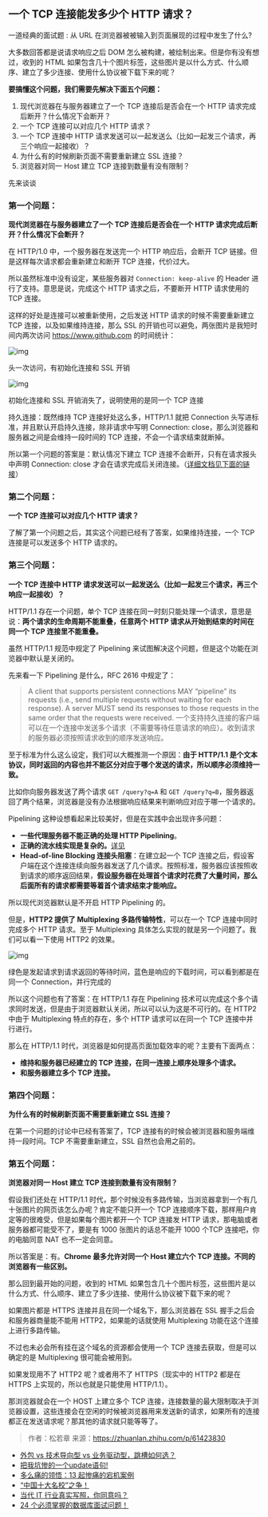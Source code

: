 ## 一个 TCP 连接能发多少个 HTTP 请求？

一道经典的面试题 : 从 URL 在浏览器被被输入到页面展现的过程中发生了什么?



大多数回答都是说请求响应之后 DOM 怎么被构建，被绘制出来。但是你有没有想过，收到的 HTML 如果包含几十个图片标签，这些图片是以什么方式、什么顺序、建立了多少连接、使用什么协议被下载下来的呢？



**要搞懂这个问题，我们需要先解决下面五个问题：**

1. 现代浏览器在与服务器建立了一个 TCP 连接后是否会在一个 HTTP 请求完成后断开？什么情况下会断开？
2. 一个 TCP 连接可以对应几个 HTTP 请求？
3. 一个 TCP 连接中 HTTP 请求发送可以一起发送么（比如一起发三个请求，再三个响应一起接收）？
4. 为什么有的时候刷新页面不需要重新建立 SSL 连接？
5. 浏览器对同一 Host 建立 TCP 连接到数量有没有限制？

先来谈谈

### **第一个问题**：
**现代浏览器在与服务器建立了一个 TCP 连接后是否会在一个 HTTP 请求完成后断开？什么情况下会断开？**

在 HTTP/1.0 中，一个服务器在发送完一个 HTTP 响应后，会断开 TCP 链接。但是这样每次请求都会重新建立和断开 TCP 连接，代价过大。

所以虽然标准中没有设定，某些服务器对 `Connection: keep-alive` 的 Header 进行了支持。意思是说，完成这个 HTTP 请求之后，不要断开 HTTP 请求使用的 TCP 连接。

这样的好处是连接可以被重新使用，之后发送 HTTP 请求的时候不需要重新建立 TCP 连接，以及如果维持连接，那么 SSL 的开销也可以避免，两张图片是我短时间内两次访问 https://www.github.com 的时间统计：

![img](https://mmbiz.qpic.cn/mmbiz_jpg/yNKv1P4Q9eXgu198JGibZh7ctDeczyOzvYwjThummibhGyWU4v6xLjAxzJUnWhUFWSFScSUIGehU6c5emCEHAY3g/640?wx_fmt=jpeg&tp=webp&wxfrom=5&wx_lazy=1&wx_co=1)

头一次访问，有初始化连接和 SSL 开销

![img](https://mmbiz.qpic.cn/mmbiz_jpg/yNKv1P4Q9eXgu198JGibZh7ctDeczyOzvBJVrwfQbqoKhyomlo1xGKbiaQmMYbjSxX8jyJBSzuxib6zokXpC4w1VQ/640?wx_fmt=jpeg&tp=webp&wxfrom=5&wx_lazy=1&wx_co=1)

初始化连接和 SSL 开销消失了，说明使用的是同一个 TCP 连接

持久连接：既然维持 TCP 连接好处这么多，HTTP/1.1 就把 Connection 头写进标准，并且默认开启持久连接，除非请求中写明 Connection: close，那么浏览器和服务器之间是会维持一段时间的 TCP 连接，不会一个请求结束就断掉。

所以第一个问题的答案是：默认情况下建立 TCP 连接不会断开，只有在请求报头中声明 Connection: close 才会在请求完成后关闭连接。（[详细文档见下面的链接](https://tools.ietf.org/html/rfc2616#section-8.1)）

> 

### **第二个问题**：
**一个 TCP 连接可以对应几个 HTTP 请求？**

了解了第一个问题之后，其实这个问题已经有了答案，如果维持连接，一个 TCP 连接是可以发送多个 HTTP 请求的。

### **第三个问题**：
**一个 TCP 连接中 HTTP 请求发送可以一起发送么（比如一起发三个请求，再三个响应一起接收）？**

HTTP/1.1 存在一个问题，单个 TCP 连接在同一时刻只能处理一个请求，意思是说：**两个请求的生命周期不能重叠，任意两个 HTTP 请求从开始到结束的时间在同一个 TCP 连接里不能重叠。**

虽然 HTTP/1.1 规范中规定了 Pipelining 来试图解决这个问题，但是这个功能在浏览器中默认是关闭的。

先来看一下 Pipelining 是什么，RFC 2616 中规定了：

> A client that supports persistent connections MAY “pipeline” its requests (i.e., send multiple requests without waiting for each response). A server MUST send its responses to those requests in the same order that the requests were received.
> 一个支持持久连接的客户端可以在一个连接中发送多个请求（不需要等待任意请求的响应）。收到请求的服务器必须按照请求收到的顺序发送响应。

至于标准为什么这么设定，我们可以大概推测一个原因：**由于 HTTP/1.1 是个文本协议，同时返回的内容也并不能区分对应于哪个发送的请求，所以顺序必须维持一致。**

比如你向服务器发送了两个请求 `GET /query?q=A` 和 `GET /query?q=B`，服务器返回了两个结果，浏览器是没有办法根据响应结果来判断响应对应于哪一个请求的。

Pipelining 这种设想看起来比较美好，但是在实践中会出现许多问题：

- **一些代理服务器不能正确的处理 HTTP Pipelining**。
- **正确的流水线实现是复杂的。**[详见](https://developer.mozilla.org/zh-CN/docs/Web/HTTP/Connection_management_in_HTTP_1.x#HTTP_%E6%B5%81%E6%B0%B4%E7%BA%BF)
- **Head-of-line Blocking 连接头阻塞**：在建立起一个 TCP 连接之后，假设客户端在这个连接连续向服务器发送了几个请求。按照标准，服务器应该按照收到请求的顺序返回结果，**假设服务器在处理首个请求时花费了大量时间，那么后面所有的请求都需要等着首个请求结束才能响应。**

所以现代浏览器默认是不开启 HTTP Pipelining 的。

但是，**HTTP2 提供了 Multiplexing 多路传输特性**，可以在一个 TCP 连接中同时完成多个 HTTP 请求。至于 Multiplexing 具体怎么实现的就是另一个问题了。我们可以看一下使用 HTTP2 的效果。

![img](https://mmbiz.qpic.cn/mmbiz_jpg/yNKv1P4Q9eXgu198JGibZh7ctDeczyOzvIDOfibR2rVqyhaz1yvvZkcncNiaQopIOafKT8WVSHEmpyhdJgoahNkiaw/640?wx_fmt=jpeg&tp=webp&wxfrom=5&wx_lazy=1&wx_co=1)

绿色是发起请求到请求返回的等待时间，蓝色是响应的下载时间，可以看到都是在同一个 Connection，并行完成的

所以这个问题也有了答案：在 HTTP/1.1 存在 Pipelining 技术可以完成这个多个请求同时发送，但是由于浏览器默认关闭，所以可以认为这是不可行的。在 HTTP2 中由于 Multiplexing 特点的存在，多个 HTTP 请求可以在同一个 TCP 连接中并行进行。

那么在 HTTP/1.1 时代，浏览器是如何提高页面加载效率的呢？主要有下面两点：

- **维持和服务器已经建立的 TCP 连接，在同一连接上顺序处理多个请求。**
- **和服务器建立多个 TCP 连接。**

### **第四个问题**：

**为什么有的时候刷新页面不需要重新建立 SSL 连接？**

在第一个问题的讨论中已经有答案了，TCP 连接有的时候会被浏览器和服务端维持一段时间。TCP 不需要重新建立，SSL 自然也会用之前的。

### **第五个问题**：

**浏览器对同一 Host 建立 TCP 连接到数量有没有限制？**

假设我们还处在 HTTP/1.1 时代，那个时候没有多路传输，当浏览器拿到一个有几十张图片的网页该怎么办呢？肯定不能只开一个 TCP 连接顺序下载，那样用户肯定等的很难受，但是如果每个图片都开一个 TCP 连接发 HTTP 请求，那电脑或者服务器都可能受不了，要是有 1000 张图片的话总不能开 1000 个TCP 连接吧，你的电脑同意 NAT 也不一定会同意。

所以答案是：有。**Chrome 最多允许对同一个 Host 建立六个 TCP 连接。不同的浏览器有一些区别。**



那么回到最开始的问题，收到的 HTML 如果包含几十个图片标签，这些图片是以什么方式、什么顺序、建立了多少连接、使用什么协议被下载下来的呢？

如果图片都是 HTTPS 连接并且在同一个域名下，那么浏览器在 SSL 握手之后会和服务器商量能不能用 HTTP2，如果能的话就使用 Multiplexing 功能在这个连接上进行多路传输。

不过也未必会所有挂在这个域名的资源都会使用一个 TCP 连接去获取，但是可以确定的是 Multiplexing 很可能会被用到。

如果发现用不了 HTTP2 呢？或者用不了 HTTPS（现实中的 HTTP2 都是在 HTTPS 上实现的，所以也就是只能使用 HTTP/1.1）。

那浏览器就会在一个 HOST 上建立多个 TCP 连接，连接数量的最大限制取决于浏览器设置，这些连接会在空闲的时候被浏览器用来发送新的请求，如果所有的连接都正在发送请求呢？那其他的请求就只能等等了。

> 作者：松若章
> 来源：https://zhuanlan.zhihu.com/p/61423830



- [外包 vs 技术导向型 vs 业务驱动型，跳槽如何选？](http://mp.weixin.qq.com/s?__biz=MzI0MDQ4MTM5NQ==&mid=2247489630&idx=1&sn=ad833474b97bc1843212d44e7050e930&chksm=e91b7d42de6cf454427841f67b78bb4532119e3e65c2e3098e78e8a0eab6f17839ab9d1accac&scene=21#wechat_redirect)
- [把我坑惨的一个update语句!](http://mp.weixin.qq.com/s?__biz=MzI0MDQ4MTM5NQ==&mid=2247489624&idx=1&sn=be8d2a43eee5ecfa1f94ef92f290a753&chksm=e91b7d44de6cf45200a4f922a6fa751e681b350351aa491c3ded83fe56f5b01477f1bf4b758b&scene=21#wechat_redirect)
- [多么痛的领悟：13 起惨痛的宕机案例](http://mp.weixin.qq.com/s?__biz=MzI0MDQ4MTM5NQ==&mid=2247489609&idx=1&sn=4446c052ccf0176636854dffb06fba3b&chksm=e91b7d55de6cf443bbcb68b4cc9ae377e12247ff127e1b7996aed6d333806314b2c570e4f1ae&scene=21#wechat_redirect)
- [“中国十大名校”之争！](http://mp.weixin.qq.com/s?__biz=MzI0MDQ4MTM5NQ==&mid=2247489604&idx=1&sn=5dc5db17746fa6af7c5bb90009e487d0&chksm=e91b7d58de6cf44ec11e01b5d04433475665cce10be25308690c36df59a77c79c7946de55ef9&scene=21#wechat_redirect)
- [当代 IT 行业真实写照，你同意吗？](http://mp.weixin.qq.com/s?__biz=MzI0MDQ4MTM5NQ==&mid=2247489627&idx=1&sn=37a3bece25ce0161c25844e70f3649b7&chksm=e91b7d47de6cf451ee45e42a4b76ba1fda6714fc5e0b02bb2c7a96993888653eb1beb50fd967&scene=21#wechat_redirect)
- [24 个必须掌握的数据库面试问题！](http://mp.weixin.qq.com/s?__biz=MzI0MDQ4MTM5NQ==&mid=2247489630&idx=2&sn=3b2ae3d103db62f1cb09c9057b489cd7&chksm=e91b7d42de6cf45490ea9ed8ce14916bed30be27815da34d8a2eaee749e1b3ceb58da38d482a&scene=21#wechat_redirect)